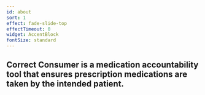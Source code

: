 ```yaml
---
id: about
sort: 1
effect: fade-slide-top
effectTimeout: 0
widget: AccentBlock
fontSize: standard
---
```

## Correct Consumer is a medication accountability tool that ensures prescription medications are taken by the intended patient.
